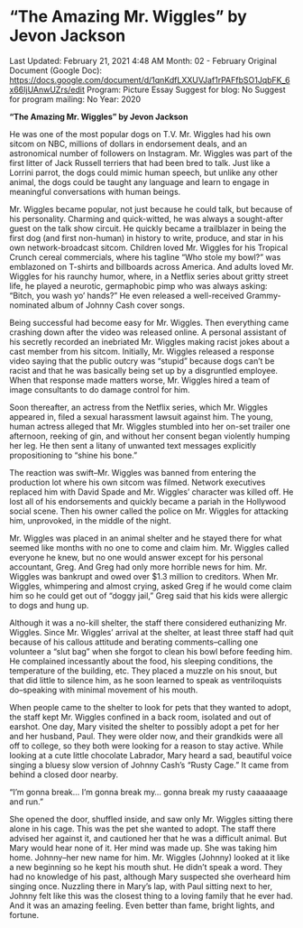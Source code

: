 # “The Amazing Mr. Wiggles” by Jevon Jackson

Last Updated: February 21, 2021 4:48 AM
Month: 02 - February
Original Document (Google Doc): https://docs.google.com/document/d/1qnKdfLXXUVJaf1rPAFfbSO1JqbFK_6x66IjUAnwUZrs/edit
Program: Picture Essay
Suggest for blog: No
Suggest for program mailing: No
Year: 2020

**“The Amazing Mr. Wiggles” by Jevon Jackson**

He was one of the most popular dogs on T.V. Mr. Wiggles had his own sitcom on NBC, millions of dollars in endorsement deals, and an astronomical number of followers on Instagram. Mr. Wiggles was part of the first litter of Jack Russell terriers that had been bred to talk. Just like a Lorrini parrot, the dogs could mimic human speech, but unlike any other animal, the dogs could be taught any language and learn to engage in meaningful conversations with human beings.

Mr. Wiggles became popular, not just because he could talk, but because of his personality. Charming and quick-witted, he was always a sought-after guest on the talk show circuit. He quickly became a trailblazer in being the first dog (and first non-human) in history to write, produce, and star in his own network-broadcast sitcom. Children loved Mr. Wiggles for his Tropical Crunch cereal commercials, where his tagline “Who stole my bowl?” was emblazoned on T-shirts and billboards across America. And adults loved Mr. Wiggles for his raunchy humor, where, in a Netflix series about gritty street life, he played a neurotic, germaphobic pimp who was always asking: “Bitch, you wash yo’ hands?” He even released a well-received Grammy-nominated album of Johnny Cash cover songs.

Being successful had become easy for Mr. Wiggles. Then everything came crashing down after the video was released online. A personal assistant of his secretly recorded an inebriated Mr. Wiggles making racist jokes about a cast member from his sitcom. Initially, Mr. Wiggles released a response video saying that the public outcry was “stupid” because dogs can’t be racist and that he was basically being set up by a disgruntled employee. When that response made matters worse, Mr. Wiggles hired a team of image consultants to do damage control for him.

Soon thereafter, an actress from the Netflix series, which Mr. Wiggles appeared in, filed a sexual harassment lawsuit against him. The young, human actress alleged that Mr. Wiggles stumbled into her on-set trailer one afternoon, reeking of gin, and without her consent began violently humping her leg. He then sent a litany of unwanted text messages explicitly propositioning to “shine his bone.”

The reaction was swift–Mr. Wiggles was banned from entering the production lot where his own sitcom was filmed. Network executives replaced him with David Spade and Mr. Wiggles’ character was killed off. He lost all of his endorsements and quickly became a pariah in the Hollywood social scene. Then his owner called the police on Mr. Wiggles for attacking him, unprovoked, in the middle of the night.

Mr. Wiggles was placed in an animal shelter and he stayed there for what seemed like months with no one to come and claim him. Mr. Wiggles called everyone he knew, but no one would answer except for his personal accountant, Greg. And Greg had only more horrible news for him. Mr. Wiggles was bankrupt and owed over $1.3 million to creditors. When Mr. Wiggles, whimpering and almost crying, asked Greg if he would come claim him so he could get out of “doggy jail,” Greg said that his kids were allergic to dogs and hung up.

Although it was a no-kill shelter, the staff there considered euthanizing Mr. Wiggles. Since Mr. Wiggles’ arrival at the shelter, at least three staff had quit because of his callous attitude and berating comments–calling one volunteer a “slut bag” when she forgot to clean his bowl before feeding him. He complained incessantly about the food, his sleeping conditions, the temperature of the building, etc. They placed a muzzle on his snout, but that did little to silence him, as he soon learned to speak as ventriloquists do–speaking with minimal movement of his mouth.

When people came to the shelter to look for pets that they wanted to adopt, the staff kept Mr. Wiggles confined in a back room, isolated and out of earshot. One day, Mary visited the shelter to possibly adopt a pet for her and her husband, Paul. They were older now, and their grandkids were all off to college, so they both were looking for a reason to stay active. While looking at a cute little chocolate Labrador, Mary heard a sad, beautiful voice singing a bluesy slow version of Johnny Cash’s “Rusty Cage.” It came from behind a closed door nearby.

“I’m gonna break… I’m gonna break my… gonna break my rusty caaaaaage and run.”

She opened the door, shuffled inside, and saw only Mr. Wiggles sitting there alone in his cage. This was the pet she wanted to adopt. The staff there advised her against it, and cautioned her that he was a difficult animal. But Mary would hear none of it. Her mind was made up. She was taking him home. Johnny–her new name for him. Mr. Wiggles (Johnny) looked at it like a new beginning so he kept his mouth shut. He didn’t speak a word. They had no knowledge of his past, although Mary suspected she overheard him singing once. Nuzzling there in Mary’s lap, with Paul sitting next to her, Johnny felt like this was the closest thing to a loving family that he ever had. And it was an amazing feeling. Even better than fame, bright lights, and fortune.